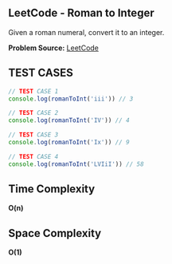 ## LeetCode - Roman to Integer
Given a roman numeral, convert it to an integer.


**Problem Source:**  [LeetCode](https://leetcode.com/problems/roman-to-integer/)


## TEST CASES
```javascript
// TEST CASE 1
console.log(romanToInt('iii')) // 3

// TEST CASE 2
console.log(romanToInt('IV')) // 4

// TEST CASE 3
console.log(romanToInt('Ix')) // 9

// TEST CASE 4
console.log(romanToInt('LVIiI')) // 58
```
## Time Complexity
**O(n)**

## Space Complexity
**O(1)**
